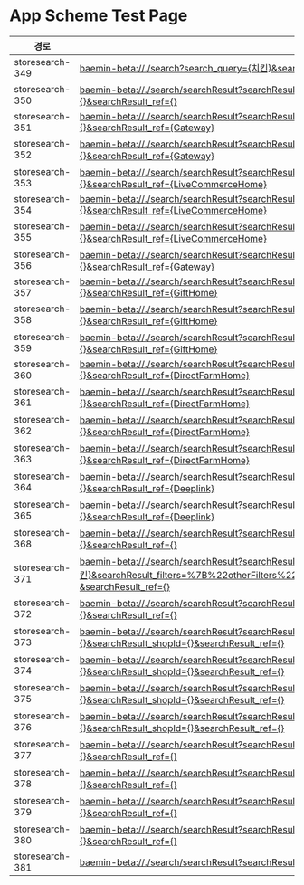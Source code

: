 # App Scheme Test Page

<html>
  <head></head>
  <body>
    <table class="table table-striped">
    <thead>
    <tr>
        <th scope="col">경로</th>
        <th scope="col">App Scheme</th>
    </tr>
    </thead>
    <tbody>
    <tr>
        <td>
            storesearch-349
        </td>
        <td>
            <a class="baeminScheme" href="baemin-beta://./search?search_query={치킨}&search_ref={}">baemin-beta://./search?search_query={치킨}&search_ref={}
</a>
        </td>
    </tr>
    <tr>
        <td>
            storesearch-350
        </td>
        <td>
            <a class="baeminScheme" href="baemin-beta://./search/searchResult?searchResult_serviceTab={ALL}&searchResult_query={치킨}&searchResult_filters={}&searchResult_ref={}">baemin-beta://./search/searchResult?searchResult_serviceTab={ALL}&searchResult_query={치킨}&searchResult_filters={}&searchResult_ref={}</a>
        </td>
    </tr>
    <tr>
        <td>
            storesearch-351
        </td>
        <td>
            <a class="baeminScheme" href="baemin-beta://./search/searchResult?searchResult_serviceTab={ALL}&searchResult_query={BBQ}&searchResult_filters={}&searchResult_ref={Gateway}">baemin-beta://./search/searchResult?searchResult_serviceTab={ALL}&searchResult_query={BBQ}&searchResult_filters={}&searchResult_ref={Gateway}</a>
        </td>
    </tr>
    <tr>
        <td>
            storesearch-352
        </td>
        <td>
            <a class="baeminScheme" href="baemin-beta://./search/searchResult?searchResult_serviceTab={ALL}&searchResult_query={샴푸}&searchResult_filters={}&searchResult_ref={Gateway}">baemin-beta://./search/searchResult?searchResult_serviceTab={ALL}&searchResult_query={샴푸}&searchResult_filters={}&searchResult_ref={Gateway}</a>
        </td>
    </tr>
    <tr>
        <td>
            storesearch-353
        </td>
        <td>
            <a class="baeminScheme" href="baemin-beta://./search/searchResult?searchResult_serviceTab={ALL}&searchResult_query={티셔츠}&searchResult_filters={}&searchResult_ref={LiveCommerceHome}">baemin-beta://./search/searchResult?searchResult_serviceTab={ALL}&searchResult_query={티셔츠}&searchResult_filters={}&searchResult_ref={LiveCommerceHome}</a>
        </td>
    </tr>
    <tr>
        <td>
            storesearch-354
        </td>
        <td>
            <a class="baeminScheme" href="baemin-beta://./search/searchResult?searchResult_serviceTab={ALL}&searchResult_query={BBQ}&searchResult_filters={}&searchResult_ref={LiveCommerceHome}">baemin-beta://./search/searchResult?searchResult_serviceTab={ALL}&searchResult_query={BBQ}&searchResult_filters={}&searchResult_ref={LiveCommerceHome}</a>
        </td>
    </tr>
    <tr>
        <td>
            storesearch-355
        </td>
        <td>
            <a class="baeminScheme" href="baemin-beta://./search/searchResult?searchResult_serviceTab={ALL}&searchResult_query={샴푸}&searchResult_filters={}&searchResult_ref={LiveCommerceHome}">baemin-beta://./search/searchResult?searchResult_serviceTab={ALL}&searchResult_query={샴푸}&searchResult_filters={}&searchResult_ref={LiveCommerceHome}</a>
        </td>
    </tr>
    <tr>
        <td>
            storesearch-356
        </td>
        <td>
            <a class="baeminScheme" href="baemin-beta://./search/searchResult?searchResult_serviceTab={ALL}&searchResult_query={티셔츠}&searchResult_filters={}&searchResult_ref={Gateway}">baemin-beta://./search/searchResult?searchResult_serviceTab={ALL}&searchResult_query={티셔츠}&searchResult_filters={}&searchResult_ref={Gateway}</a>
        </td>
    </tr>
    <tr>
        <td>
            storesearch-357
        </td>
        <td>
            <a class="baeminScheme" href="baemin-beta://./search/searchResult?searchResult_serviceTab={ALL}&searchResult_query={BBQ}&searchResult_filters={}&searchResult_ref={GiftHome}">baemin-beta://./search/searchResult?searchResult_serviceTab={ALL}&searchResult_query={BBQ}&searchResult_filters={}&searchResult_ref={GiftHome}</a>
        </td>
    </tr>
    <tr>
        <td>
            storesearch-358
        </td>
        <td>
            <a class="baeminScheme" href="baemin-beta://./search/searchResult?searchResult_serviceTab={ALL}&searchResult_query={샴푸}&searchResult_filters={}&searchResult_ref={GiftHome}">baemin-beta://./search/searchResult?searchResult_serviceTab={ALL}&searchResult_query={샴푸}&searchResult_filters={}&searchResult_ref={GiftHome}</a>
        </td>
    </tr>
    <tr>
        <td>
            storesearch-359
        </td>
        <td>
            <a class="baeminScheme" href="baemin-beta://./search/searchResult?searchResult_serviceTab={ALL}&searchResult_query={티셔츠}&searchResult_filters={}&searchResult_ref={GiftHome}">baemin-beta://./search/searchResult?searchResult_serviceTab={ALL}&searchResult_query={티셔츠}&searchResult_filters={}&searchResult_ref={GiftHome}</a>
        </td>
    </tr>
    <tr>
        <td>
            storesearch-360
        </td>
        <td>
            <a class="baeminScheme" href="baemin-beta://./search/searchResult?searchResult_serviceTab={ALL}&searchResult_query={BBQ}&searchResult_filters={}&searchResult_ref={DirectFarmHome}">baemin-beta://./search/searchResult?searchResult_serviceTab={ALL}&searchResult_query={BBQ}&searchResult_filters={}&searchResult_ref={DirectFarmHome}</a>
        </td>
    </tr>
    <tr>
        <td>
            storesearch-361
        </td>
        <td>
            <a class="baeminScheme" href="baemin-beta://./search/searchResult?searchResult_serviceTab={ALL}&searchResult_query={샴푸}&searchResult_filters={}&searchResult_ref={DirectFarmHome}">baemin-beta://./search/searchResult?searchResult_serviceTab={ALL}&searchResult_query={샴푸}&searchResult_filters={}&searchResult_ref={DirectFarmHome}</a>
        </td>
    </tr>
    <tr>
        <td>
            storesearch-362
        </td>
        <td>
            <a class="baeminScheme" href="baemin-beta://./search/searchResult?searchResult_serviceTab={ALL}&searchResult_query={티셔츠}&searchResult_filters={}&searchResult_ref={DirectFarmHome}">baemin-beta://./search/searchResult?searchResult_serviceTab={ALL}&searchResult_query={티셔츠}&searchResult_filters={}&searchResult_ref={DirectFarmHome}</a>
        </td>
    </tr>
    <tr>
        <td>
            storesearch-363
        </td>
        <td>
            <a class="baeminScheme" href="baemin-beta://./search/searchResult?searchResult_serviceTab={ALL}&searchResult_query={티셔츠}&searchResult_filters={}&searchResult_ref={DirectFarmHome}">baemin-beta://./search/searchResult?searchResult_serviceTab={ALL}&searchResult_query={티셔츠}&searchResult_filters={}&searchResult_ref={DirectFarmHome}</a>
        </td>
    </tr>
    <tr>
        <td>
            storesearch-364
        </td>
        <td>
            <a class="baeminScheme" href="baemin-beta://./search/searchResult?searchResult_serviceTab={ALL}&searchResult_query={샴푸}&searchResult_filters={}&searchResult_ref={Deeplink}">baemin-beta://./search/searchResult?searchResult_serviceTab={ALL}&searchResult_query={샴푸}&searchResult_filters={}&searchResult_ref={Deeplink}</a>
        </td>
    </tr>
    <tr>
        <td>
            storesearch-365
        </td>
        <td>
            <a class="baeminScheme" href="baemin-beta://./search/searchResult?searchResult_serviceTab={ALL}&searchResult_query={티셔츠}&searchResult_filters={}&searchResult_ref={Deeplink}">baemin-beta://./search/searchResult?searchResult_serviceTab={ALL}&searchResult_query={티셔츠}&searchResult_filters={}&searchResult_ref={Deeplink}</a>
        </td>
    </tr>
    <tr>
        <td>
            storesearch-368
        </td>
        <td>
            <a class="baeminScheme" href="baemin-beta://./search/searchResult?searchResult_serviceTab={BAEMIN}&searchResult_query={치킨}&searchResult_filters={}&searchResult_ref={}
">baemin-beta://./search/searchResult?searchResult_serviceTab={BAEMIN}&searchResult_query={치킨}&searchResult_filters={}&searchResult_ref={}
</a>
        </td>
    </tr>
    <tr>
        <td>
            storesearch-371
        </td>
        <td>
            <a class="baeminScheme" href="baemin-beta://./search/searchResult?searchResult_serviceTab={BAEMIN}&searchResult_query={치킨}&searchResult_filters=%7B%22otherFilters%22%3A%5B%7B%22code%22%3A%22OTHER__BAEMIN_ORDER%22%7D%5D%7D%0A &searchResult_ref={}
">baemin-beta://./search/searchResult?searchResult_serviceTab={BAEMIN}&searchResult_query={치킨}&searchResult_filters=%7B%22otherFilters%22%3A%5B%7B%22code%22%3A%22OTHER__BAEMIN_ORDER%22%7D%5D%7D%0A &searchResult_ref={}
</a>
        </td>
    </tr>
    <tr>
        <td>
            storesearch-372
        </td>
        <td>
            <a class="baeminScheme" href="baemin-beta://./search/searchResult?searchResult_serviceTab={BaeminStoreHome}&searchResult_query={우유}&searchResult_filters={}&searchResult_ref={}
">baemin-beta://./search/searchResult?searchResult_serviceTab={BaeminStoreHome}&searchResult_query={우유}&searchResult_filters={}&searchResult_ref={}
</a>
        </td>
    </tr>
    <tr>
        <td>
            storesearch-373
        </td>
        <td>
            <a class="baeminScheme" href="baemin-beta://./search/searchResult?searchResult_serviceTab={QuickCommerce}&searchResult_query={우유}&searchResult_sellerId={}&searchResult_shopId={}&searchResult_ref={}
">baemin-beta://./search/searchResult?searchResult_serviceTab={QuickCommerce}&searchResult_query={우유}&searchResult_sellerId={}&searchResult_shopId={}&searchResult_ref={}
</a>
        </td>
    </tr>
    <tr>
        <td>
            storesearch-374
        </td>
        <td>
            <a class="baeminScheme" href="baemin-beta://./search/searchResult?searchResult_serviceTab={QuickCommerce}&searchResult_query={우유}&searchResult_sellerId={}&searchResult_shopId={}&searchResult_ref={}
">baemin-beta://./search/searchResult?searchResult_serviceTab={QuickCommerce}&searchResult_query={우유}&searchResult_sellerId={}&searchResult_shopId={}&searchResult_ref={}
</a>
        </td>
    </tr>
    <tr>
        <td>
            storesearch-375
        </td>
        <td>
            <a class="baeminScheme" href="baemin-beta://./search/searchResult?searchResult_serviceTab={QuickCommerce}&searchResult_query={우유}&searchResult_sellerId={}&searchResult_shopId={}&searchResult_ref={}
">baemin-beta://./search/searchResult?searchResult_serviceTab={QuickCommerce}&searchResult_query={우유}&searchResult_sellerId={}&searchResult_shopId={}&searchResult_ref={}
</a>
        </td>
    </tr>
    <tr>
        <td>
            storesearch-376
        </td>
        <td>
            <a class="baeminScheme" href="baemin-beta://./search/searchResult?searchResult_serviceTab={QuickCommerce}&searchResult_query={우유}&searchResult_sellerId={}&searchResult_shopId={}&searchResult_ref={}
">baemin-beta://./search/searchResult?searchResult_serviceTab={QuickCommerce}&searchResult_query={우유}&searchResult_sellerId={}&searchResult_shopId={}&searchResult_ref={}
</a>
        </td>
    </tr>
    <tr>
        <td>
            storesearch-377
        </td>
        <td>
            <a class="baeminScheme" href="baemin-beta://./search/searchResult?searchResult_serviceTab={BMART}&searchResult_query={샴푸}&searchResult_filters={}&searchResult_ref={}">baemin-beta://./search/searchResult?searchResult_serviceTab={BMART}&searchResult_query={샴푸}&searchResult_filters={}&searchResult_ref={}</a>
        </td>
    </tr>
    <tr>
        <td>
            storesearch-378
        </td>
        <td>
            <a class="baeminScheme" href="baemin-beta://./search/searchResult?searchResult_serviceTab={BMART}&searchResult_query={치킨}&searchResult_filters={}&searchResult_ref={}">baemin-beta://./search/searchResult?searchResult_serviceTab={BMART}&searchResult_query={치킨}&searchResult_filters={}&searchResult_ref={}</a>
        </td>
    </tr>
    <tr>
        <td>
            storesearch-379
        </td>
        <td>
            <a class="baeminScheme" href="baemin-beta://./search/searchResult?searchResult_serviceTab={BMART}&searchResult_query={치킨}&searchResult_filters={}&searchResult_ref={}">baemin-beta://./search/searchResult?searchResult_serviceTab={BMART}&searchResult_query={치킨}&searchResult_filters={}&searchResult_ref={}</a>
        </td>
    </tr>
    <tr>
        <td>
            storesearch-380
        </td>
        <td>
            <a class="baeminScheme" href="baemin-beta://./search/searchResult?searchResult_serviceTab={BMART}&searchResult_query={치킨}&searchResult_filters={}&searchResult_ref={}">baemin-beta://./search/searchResult?searchResult_serviceTab={BMART}&searchResult_query={치킨}&searchResult_filters={}&searchResult_ref={}</a>
        </td>
    </tr>
    <tr>
        <td>
            storesearch-381
        </td>
        <td>
            <a class="baeminScheme" href="baemin-beta://./search/searchResult?searchResult_query={치킨}&searchResult_filters={}&searchResult_ref={}">baemin-beta://./search/searchResult?searchResult_query={치킨}&searchResult_filters={}&searchResult_ref={}</a>
        </td>
    </tr>
 

      
</table>
</body>
</html>

